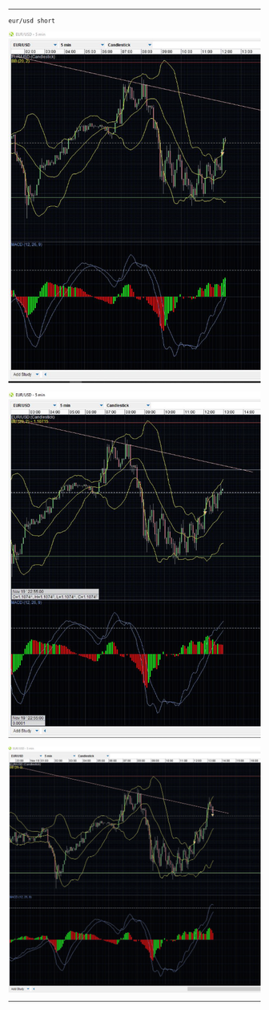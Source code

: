 
---

```
eur/usd short
```

![im_01](https://github.com/ttltrk/ELSE/blob/master/FX/St/fx_1.JPG)

![im_02](https://github.com/ttltrk/ELSE/blob/master/FX/St/fx_2.JPG)

![im_03](https://github.com/ttltrk/ELSE/blob/master/FX/St/fx_3.JPG)

---

